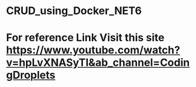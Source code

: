 # CRUD_using_Docker_NET6

# For reference Link Visit this site https://www.youtube.com/watch?v=hpLvXNASyTI&ab_channel=CodingDroplets
